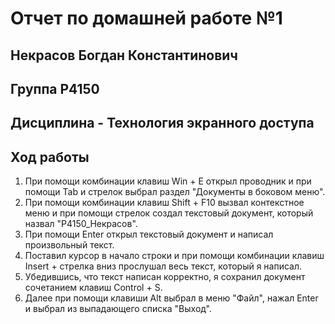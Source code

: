 # Отчет по домашней работе №1

## Некрасов Богдан Константинович

## Группа P4150

## Дисциплина - Технология экранного доступа

## Ход работы

1. При помощи комбинации клавиш Win + E открыл проводник и при помощи Tab и стрелок выбрал раздел "Документы в боковом меню".
2. При помощи комбинации клавиш Shift + F10 вызвал контекстное меню и при помощи стрелок создал текстовый документ, который назвал "P4150_Некрасов". 
3. При помощи Enter открыл текстовый документ и написал произвольный текст.
4. Поставил курсор в начало строки и при помощи комбинации клавиш Insert + стрелка вниз прослушал весь текст, который я написал.
5. Убедившись, что текст написан корректно, я сохранил документ сочетанием клавиш Control + S.
6. Далее при помощи клавиши Alt выбрал в меню "Файл", нажал Enter и выбрал из выпадающего списка "Выход".
